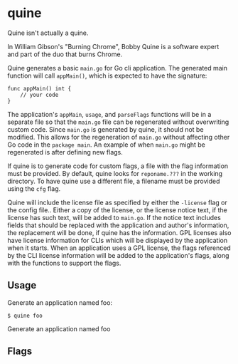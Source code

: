 # quine
Quine isn't actually a quine.

In William Gibson's "Burning Chrome", Bobby Quine is a software expert and part of the duo that burns Chrome.

Quine generates a basic `main.go` for Go cli application. The generated main function will call `appMain()`, which is expected to have the signature:

    func appMain() int {
		// your code
	}

The application's `appMain`, `usage`, and `parseFlags` functions will be in a separate file so that the `main.go` file can be regenerated without overwriting custom code. Since `main.go` is generated by quine, it should not be modified. This allows for the regeneration of `main.go` without affecting other Go code in the `package main`. An example of when `main.go` might be regenerated is after defining new flags.

If quine is to generate code for custom flags, a file with the flag information must be provided. By default, quine looks for `reponame.???` in the working directory. To have quine use a different file, a filename must be provided using the `cfg` flag.

Quine will include the license file as specified by either the `-license` flag or the config file.. Either a copy of the license, or the license notice text, if the license has such text, will be added to `main.go`. If the notice text includes fields that should be replaced with the application and author's information, the replacement will be done, if quine has the information. GPL licenses also have license information for CLIs which will be displayed by the application when it starts. When an application uses a GPL license, the flags referenced by the CLI license information will be added to the application's flags, along with the functions to support the flags.


## Usage
Generate an application named foo:

    $ quine foo


Generate an application named foo

## Flags
